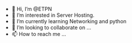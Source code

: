 - 👋 Hi, I’m @ETPN
- 👀 I’m interested in Server Hosting.
- 🌱 I’m currently learning Networking and python
- 💞️ I’m looking to collaborate on ...
- 📫 How to reach me ...

<!---
ETPN/ETPN is a ✨ special ✨ repository because its `README.md` (this file) appears on your GitHub profile.
You can click the Preview link to take a look at your changes.
--->
